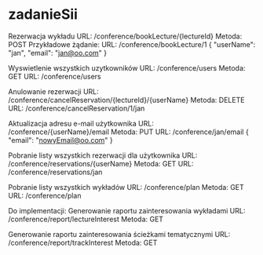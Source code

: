# zadanieSii
Rezerwacja wykładu
URL: /conference/bookLecture/{lectureId}
Metoda: POST
Przykładowe żądanie:
URL: /conference/bookLecture/1
{
    "userName": "jan",
    "email": "jan@oo.com"
}

Wyswietlenie wszystkich uzytkowników
URL: /conference/users
Metoda: GET
URL: /conference/users

Anulowanie rezerwacji
URL: /conference/cancelReservation/{lectureId}/{userName}
Metoda: DELETE
URL: /conference/cancelReservation/1/jan



Aktualizacja adresu e-mail użytkownika
URL: /conference/{userName}/email
Metoda: PUT
URL: /conference/jan/email
{
    "email": "nowyEmail@oo.com"
}


Pobranie listy wszystkich rezerwacji dla użytkownika
URL: /conference/reservations/{userName}
Metoda: GET
URL: /conference/reservations/jan


Pobranie listy wszystkich wykładów
URL: /conference/plan
Metoda: GET
URL: /conference/plan


Do implementacji:
Generowanie raportu zainteresowania wykładami
URL: /conference/report/lectureInterest
Metoda: GET



Generowanie raportu zainteresowania ścieżkami tematycznymi
URL: /conference/report/trackInterest
Metoda: GET

